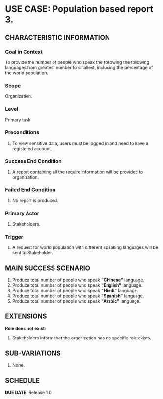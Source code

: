# USE CASE: Population based report 3.

## CHARACTERISTIC INFORMATION

### Goal in Context

To provide the number of people who speak the following the following languages from greatest number to smallest, including the percentage of the world population.

### Scope

Organization.

### Level

Primary task.

### Preconditions
 
1. To view sensitive data, users must be logged in and need to have a registered account.

### Success End Condition

1. A report containing all the require information will be provided to organization.

### Failed End Condition

1. No report is produced.

### Primary Actor

1. Stakeholders.

### Trigger

1. A request for world population with different speaking languages will be sent to Stakeholder.

## MAIN SUCCESS SCENARIO

1. Produce total number of people who speak **"Chinese"** language.
2. Produce total number of people who speak **"English"** language.
3. Produce total number of people who speak **"Hindi"** language.
4. Produce total number of people who speak **"Spanish"** language.
5. Produce total number of people who speak **"Arabic"** language.

## EXTENSIONS

**Role does not exist**:

1. Stakeholders inform that the organization has no specific role exists.

## SUB-VARIATIONS

1. None.

## SCHEDULE

**DUE DATE**: Release 1.0
